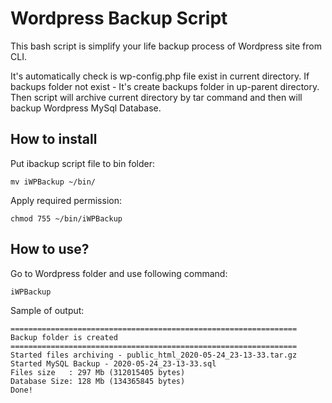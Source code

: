# Wordpress Backup Script

This bash script is simplify your life backup process of Wordpress site from CLI.

It's automatically check is wp-config.php file exist in current directory.
If backups folder not exist - It's create backups folder in up-parent directory.
Then script will archive current directory by tar command and then will backup Wordpress MySql Database.

## How to install

Put ibackup script file to bin folder: 
```
mv iWPBackup ~/bin/
```

Apply required permission: 
```
chmod 755 ~/bin/iWPBackup
```

## How to use?

Go to Wordpress folder and use following command:
```
iWPBackup
```

Sample of output:
```
================================================================
Backup folder is created
================================================================
Started files archiving - public_html_2020-05-24_23-13-33.tar.gz
Started MySQL Backup - 2020-05-24_23-13-33.sql
Files size   : 297 Mb (312015405 bytes)
Database Size: 128 Mb (134365845 bytes)
Done!
```
